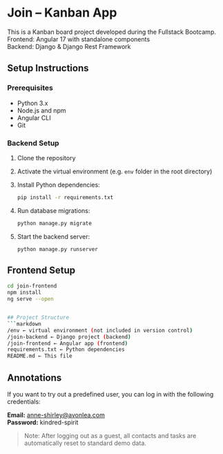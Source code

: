 # Join – Kanban App

This is a Kanban board project developed during the Fullstack Bootcamp.  
Frontend: Angular 17 with standalone components  
Backend: Django & Django Rest Framework

## Setup Instructions

### Prerequisites

- Python 3.x
- Node.js and npm
- Angular CLI
- Git

### Backend Setup

1. Clone the repository
2. Activate the virtual environment (e.g. `env` folder in the root directory)
3. Install Python dependencies:
    ```bash
    pip install -r requirements.txt
    ```

4. Run database migrations:
    ```bash
    python manage.py migrate
    ```

5. Start the backend server:
    ```
    python manage.py runserver
    ```

## Frontend Setup
```bash
cd join-frontend
npm install
ng serve --open


## Project Structure
```markdown
/env ← virtual environment (not included in version control) 
/join-backend ← Django project (backend) 
/join-frontend ← Angular app (frontend) 
requirements.txt ← Python dependencies 
README.md ← This file
```

## Annotations
If you want to try out a predefined user, you can log in with the following credentials:

**Email:** anne-shirley@avonlea.com  
**Password:** kindred-spirit

> Note: After logging out as a guest, all contacts and tasks are automatically reset to standard demo data.